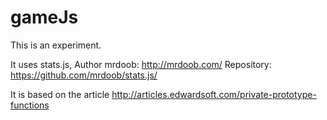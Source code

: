 # gameJs
This is an experiment.

It uses stats.js, Author mrdoob: http://mrdoob.com/
Repository: https://github.com/mrdoob/stats.js/

It is based on the article http://articles.edwardsoft.com/private-prototype-functions
